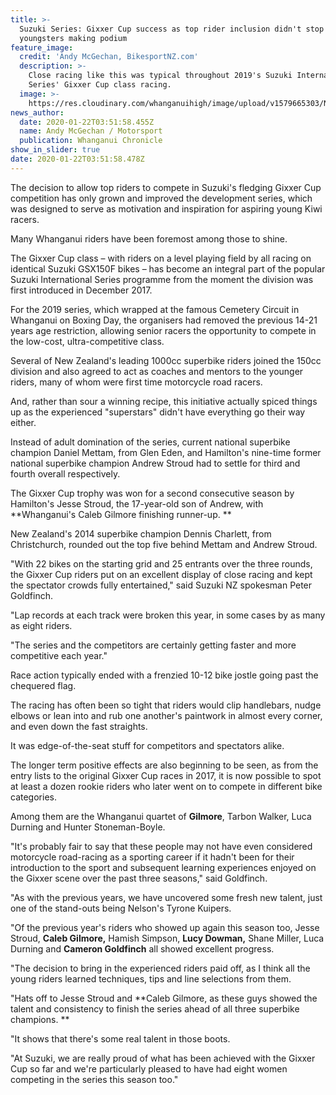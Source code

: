 ```yaml
---
title: >-
  Suzuki Series: Gixxer Cup success as top rider inclusion didn't stop
  youngsters making podium
feature_image:
  credit: 'Andy McGechan, BikesportNZ.com'
  description: >-
    Close racing like this was typical throughout 2019's Suzuki International
    Series' Gixxer Cup class racing. 
  image: >-
    https://res.cloudinary.com/whanganuihigh/image/upload/v1579665303/News/Caleb_Gilmore._Chron_18.1.20.jpg
news_author:
  date: 2020-01-22T03:51:58.455Z
  name: Andy McGechan / Motorsport
  publication: Whanganui Chronicle
show_in_slider: true
date: 2020-01-22T03:51:58.478Z
---
```

The decision to allow top riders to compete in Suzuki's fledging Gixxer Cup competition has only grown and improved the development series, which was designed to serve as motivation and inspiration for aspiring young Kiwi racers.

Many Whanganui riders have been foremost among those to shine.

The Gixxer Cup class – with riders on a level playing field by all racing on identical Suzuki GSX150F bikes – has become an integral part of the popular Suzuki International Series programme from the moment the division was first introduced in December 2017.

For the 2019 series, which wrapped at the famous Cemetery Circuit in Whanganui on Boxing Day, the organisers had removed the previous 14-21 years age restriction, allowing senior racers the opportunity to compete in the low-cost, ultra-competitive class.

Several of New Zealand's leading 1000cc superbike riders joined the 150cc division and also agreed to act as coaches and mentors to the younger riders, many of whom were first time motorcycle road racers.

And, rather than sour a winning recipe, this initiative actually spiced things up as the experienced "superstars" didn't have everything go their way either.

Instead of adult domination of the series, current national superbike champion Daniel Mettam, from Glen Eden, and Hamilton's nine-time former national superbike champion Andrew Stroud had to settle for third and fourth overall respectively.

The Gixxer Cup trophy was won for a second consecutive season by Hamilton's Jesse Stroud, the 17-year-old son of Andrew, with **Whanganui's Caleb Gilmore finishing runner-up.**

New Zealand's 2014 superbike champion Dennis Charlett, from Christchurch, rounded out the top five behind Mettam and Andrew Stroud.

"With 22 bikes on the starting grid and 25 entrants over the three rounds, the Gixxer Cup riders put on an excellent display of close racing and kept the spectator crowds fully entertained," said Suzuki NZ spokesman Peter Goldfinch.

"Lap records at each track were broken this year, in some cases by as many as eight riders.

"The series and the competitors are certainly getting faster and more competitive each year."

Race action typically ended with a frenzied 10-12 bike jostle going past the chequered flag.

The racing has often been so tight that riders would clip handlebars, nudge elbows or lean into and rub one another's paintwork in almost every corner, and even down the fast straights.

It was edge-of-the-seat stuff for competitors and spectators alike.

The longer term positive effects are also beginning to be seen, as from the entry lists to the original Gixxer Cup races in 2017, it is now possible to spot at least a dozen rookie riders who later went on to compete in different bike categories.

Among them are the Whanganui quartet of **Gilmore**, Tarbon Walker, Luca Durning and Hunter Stoneman-Boyle.

"It's probably fair to say that these people may not have even considered motorcycle road-racing as a sporting career if it hadn't been for their introduction to the sport and subsequent learning experiences enjoyed on the Gixxer scene over the past three seasons," said Goldfinch.

"As with the previous years, we have uncovered some fresh new talent, just one of the stand-outs being Nelson's Tyrone Kuipers.

"Of the previous year's riders who showed up again this season too, Jesse Stroud, **Caleb Gilmore,** Hamish Simpson, **Lucy Dowman,** Shane Miller, Luca Durning and **Cameron Goldfinch** all showed excellent progress.

"The decision to bring in the experienced riders paid off, as I think all the young riders learned techniques, tips and line selections from them.

"Hats off to Jesse Stroud and **Caleb Gilmore, as these guys showed the talent and consistency to finish the series ahead of all three superbike champions.**

"It shows that there's some real talent in those boots.

"At Suzuki, we are really proud of what has been achieved with the Gixxer Cup so far and we're particularly pleased to have had eight women competing in the series this season too."

